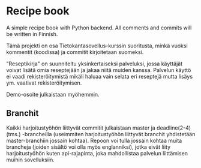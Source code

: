 # Recipe book
A simple recipe book with Python backend. All comments and commits will be written in Finnish.

Tämä projekti on osa Tietokantasovellus-kurssin suoritusta, minkä vuoksi kommentit (koodissa) ja commitit kirjoitetaan suomeksi. 

"Reseptikirja" on suunniteltu yksinkertaiseksi palveluksi, jossa käyttäjät voivat lisätä omia reseptejään ja jakaa niitä muiden kanssa. Palvelun käyttö ei vaadi rekisteröitymistä mikäli haluaa vain selata eri reseptejä mutta lisäys ym. vaativat rekisteröitymisen.

Demo-osoite julkaistaan myöhemmin.

## Branchit
Kaikki harjoitustyöhön liittyvät commitit julkaistaan master ja deadline(2-4) (tms.) -brancheilla (useimmiten harjoitustyöhön liittyvät branchit yhdistetään master-branchiin jossain kohtaa). Repoon voi tulla jossain kohtaa muita brancheja (joiden sisältö voi olla myös englanniksi), jotka eivät liity harjoitustyöhön kuten api-rajapinta, joka mahdollistaa palvelun liittämisen muihin sovelluksiin.
